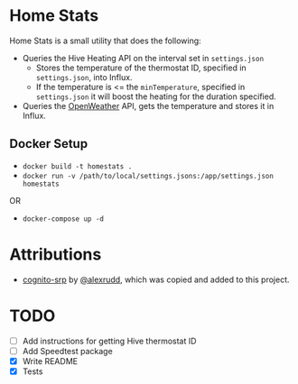 # Home Stats

Home Stats is a small utility that does the following:

* Queries the Hive Heating API on the interval set in `settings.json`
  * Stores the temperature of the thermostat ID, specified in `settings.json`, into Influx.
  * If the temperature is <= the `minTemperature`, specified in `settings.json` it will boost the heating for the duration specified.
* Queries the [OpenWeather](https://openweathermap.org/api) API, gets the temperature and stores it in Influx.

## Docker Setup

* `docker build -t homestats .`
* `docker run -v /path/to/local/settings.jsons:/app/settings.json homestats`

OR

* `docker-compose up -d`

# Attributions

* [cognito-srp](https://github.com/alexrudd/cognito-srp) by [@alexrudd](https://github.com/alexrudd), which was copied and added to this project.

# TODO

* [ ] Add instructions for getting Hive thermostat ID
* [ ] Add Speedtest package
* [x] Write README
* [x] Tests
